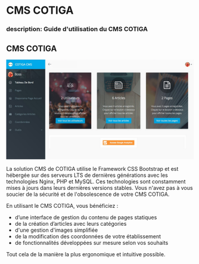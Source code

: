 # CMS COTIGA

### description: Guide d'utilisation du CMS COTIGA

## CMS COTIGA

![](.gitbook/assets/capt-ecran-2019-05-21-a-12.23.03.jpg)

La solution CMS de COTIGA utilise le Framework CSS Bootstrap et est hébergée sur des serveurs LTS de dernières générations avec les technologies Nginx, PHP et MySQL. Ces technologies sont constamment mises à jours dans leurs dernières versions stables. Vous n'avez pas à vous soucier de la sécurité et de l'obsolescence de votre CMS COTIGA.

En utilisant le CMS COTIGA, vous bénéficiez :

* d’une interface de gestion du contenu de pages statiques
* de la création d’articles avec leurs catégories
* d'une gestion d'images simplifiée
* de la modification des coordonnées de votre établissement
* de fonctionnalités développées sur mesure selon vos souhaits

Tout cela de la manière la plus ergonomique et intuitive possible.

